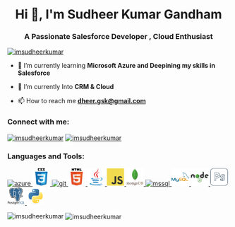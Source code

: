 <h1 align="center">Hi 👋, I'm Sudheer Kumar Gandham</h1>
<h3 align="center">A Passionate Salesforce Developer , Cloud Enthusiast</h3>

<p align="left"> <a href="https://twitter.com/imsudheerkumar" target="blank"><img src="https://img.shields.io/twitter/follow/imsudheerkumar?logo=twitter&style=for-the-badge" alt="imsudheerkumar" /></a> </p>

- 🔭 I’m currently learning  **Microsoft Azure and Deepining my skills in Salesforce**

- 🌱 I’m currently Into **CRM & Cloud**

- 📫 How to reach me **dheer.gsk@gmail.com**



<h3 align="left">Connect with me:</h3>
<p align="left">
<a href="https://twitter.com/imsudheerkumar" target="blank"><img align="center" src="https://cdn.jsdelivr.net/npm/simple-icons@3.0.1/icons/twitter.svg" alt="imsudheerkumar" height="30" width="40" /></a>
<a href="https://linkedin.com/in/imsudheerkumar" target="blank"><img align="center" src="https://cdn.jsdelivr.net/npm/simple-icons@3.0.1/icons/linkedin.svg" alt="imsudheerkumar" height="30" width="40" /></a>
</p>

<h3 align="left">Languages and Tools:</h3>
<p align="left"> <a href="https://azure.microsoft.com/en-in/" target="_blank"> <img src="https://www.vectorlogo.zone/logos/microsoft_azure/microsoft_azure-icon.svg" alt="azure" width="40" height="40"/> </a> <a href="https://www.w3schools.com/css/" target="_blank"> <img src="https://raw.githubusercontent.com/devicons/devicon/master/icons/css3/css3-original-wordmark.svg" alt="css3" width="40" height="40"/> </a> <a href="https://git-scm.com/" target="_blank"> <img src="https://www.vectorlogo.zone/logos/git-scm/git-scm-icon.svg" alt="git" width="40" height="40"/> </a> <a href="https://www.w3.org/html/" target="_blank"> <img src="https://raw.githubusercontent.com/devicons/devicon/master/icons/html5/html5-original-wordmark.svg" alt="html5" width="40" height="40"/> </a> <a href="https://www.java.com" target="_blank"> <img src="https://raw.githubusercontent.com/devicons/devicon/master/icons/java/java-original.svg" alt="java" width="40" height="40"/> </a> <a href="https://developer.mozilla.org/en-US/docs/Web/JavaScript" target="_blank"> <img src="https://raw.githubusercontent.com/devicons/devicon/master/icons/javascript/javascript-original.svg" alt="javascript" width="40" height="40"/> </a> <a href="https://www.mongodb.com/" target="_blank"> <img src="https://raw.githubusercontent.com/devicons/devicon/master/icons/mongodb/mongodb-original-wordmark.svg" alt="mongodb" width="40" height="40"/> </a> <a href="https://www.microsoft.com/en-us/sql-server" target="_blank"> <img src="https://cdn.worldvectorlogo.com/logos/microsoft-sql-server.svg" alt="mssql" width="40" height="40"/> </a> <a href="https://www.mysql.com/" target="_blank"> <img src="https://raw.githubusercontent.com/devicons/devicon/master/icons/mysql/mysql-original-wordmark.svg" alt="mysql" width="40" height="40"/> </a> <a href="https://nodejs.org" target="_blank"> <img src="https://raw.githubusercontent.com/devicons/devicon/master/icons/nodejs/nodejs-original-wordmark.svg" alt="nodejs" width="40" height="40"/> </a> <a href="https://www.photoshop.com/en" target="_blank"> <img src="https://raw.githubusercontent.com/devicons/devicon/master/icons/photoshop/photoshop-line.svg" alt="photoshop" width="40" height="40"/> </a> <a href="https://www.postgresql.org" target="_blank"> <img src="https://raw.githubusercontent.com/devicons/devicon/master/icons/postgresql/postgresql-original-wordmark.svg" alt="postgresql" width="40" height="40"/> </a> <a href="https://www.python.org" target="_blank"> <img src="https://raw.githubusercontent.com/devicons/devicon/master/icons/python/python-original.svg" alt="python" width="40" height="40"/> </a> </p>

<p><img align="left" color="black" src="https://github-readme-stats.vercel.app/api/top-langs?username=imsudheerkumar&show_icons=true&locale=en&layout=compact" alt="imsudheerkumar" /></p>

<p>&nbsp;<img align="center" src="https://github-readme-stats.vercel.app/api?username=imsudheerkumar&show_icons=true&locale=en" alt="imsudheerkumar" /></p>
